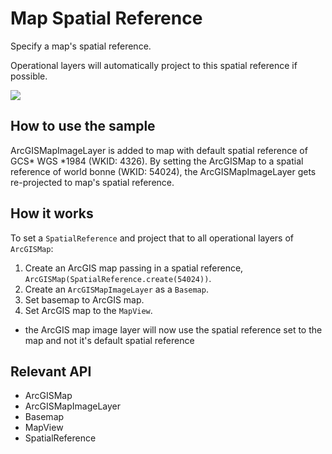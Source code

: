 # Map Spatial Reference

Specify a map's spatial reference.

Operational layers will automatically project to this spatial reference if possible.

![]("MapSpatialReference.png)

## How to use the sample

ArcGISMapImageLayer is added to map with default spatial reference of GCS* WGS *1984 (WKID: 4326). By setting the ArcGISMap to a spatial reference of world bonne (WKID: 54024), the ArcGISMapImageLayer gets re-projected to map's spatial reference.

## How it works

To set a `SpatialReference` and project that to all operational layers of `ArcGISMap`:


  1. Create an ArcGIS map passing in a spatial reference, `ArcGISMap(SpatialReference.create(54024))`.
  2. Create an `ArcGISMapImageLayer` as a `Basemap`.
  3. Set basemap to ArcGIS map.
  4. Set ArcGIS map to the `MapView`.
  * the ArcGIS map image layer will now use the spatial reference set to the map and not it's default spatial reference


## Relevant API


  * ArcGISMap
  * ArcGISMapImageLayer
  * Basemap
  * MapView
  * SpatialReference



